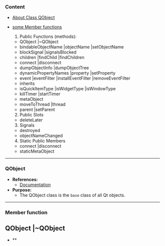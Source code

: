 ### Content
- [About Class QObject](#qobject)
- [some Member functions](#member-function)
    1. Public Functions (methods):
    - QObject |~QObject
    - bindableObjectName |objectName |setObjectName
    - blockSignal |signalsBlocked
    - children |findChild |findChildren
    - connect |disconnect
    - dumpObjectInfo |dumpObjectTree
    - dynamicPropertyNames |property |setProperty
    - event |eventFilter |installEventFilter |removeEventFilter
    - inherits
    - isQuickItemType |isWidgetType |isWindowType
    - killTimer |startTimer
    - metaObject
    - moveToThread |thread
    - parent |setParent

    2. Public Slots
    - deleteLater
    
    3. Signals
    - destroyed
    - objectNameChanged

    4. Static Public Members
    - connect |disconnect
    - staticMetaObject
<hr>

### QObject
- **References:**
    - [Documentation](https://doc.qt.io/qt-6.5/qobject.html#metaObject)  
- **Purpose:**
    - The QObject class is the `base` class of all Qt objects.
<hr>

### Member function
## QObject |~QObject
- **
